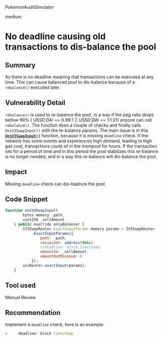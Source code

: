 PokemonAuditSimulator

medium

# No deadline causing old transactions to dis-balance the pool

## Summary
As there is no deadline meaning that transactions can be  executed at any time. This can cause balanced pool to dis-balance because of a `rebalance()` executed later.
## Vulnerability Detail
`rebalance()` is used to re-balance the pool, in a way if the peg ratio drops bellow 99% ( USSD:DAI == 0.99:1 || USSD:DAI == 1:1.01) anyone can call `rebalance()`. The function does a couple of checks and finally calls  `UniV3SwapInput()` with the re-balance params. The main issue is in this [**`UniV3SwapInput()`**](https://github.com/sherlock-audit/2023-05-USSD/blob/main/ussd-contracts/contracts/USSD.sol#L227-L240) function, because it is missing `deadline` check. If the network has some events and experiences high demand, leading to high gas cost, transactions could sit in the mempool for hours. If the transaction sits for a period of time and in this period the pool stabilizes this re-balance is no longer needed, and in a way this re-balance will dis-balance the pool.
## Impact
Missing `deadline` check can dis-baalnce the pool.
## Code Snippet
```jsx
function UniV3SwapInput(
        bytes memory _path,
        uint256 _sellAmount
    ) public override onlyBalancer {
        IV3SwapRouter.ExactInputParams memory params = IV3SwapRouter
            .ExactInputParams({
                path: _path,
                recipient: address(this),
                //deadline: block.timestamp,
                amountIn: _sellAmount,
                amountOutMinimum: 0
            });
        uniRouter.exactInput(params);
    }
```
## Tool used

Manual Review

## Recommendation
Implement a `deadline` check, here is an example:
```jsx
+     deadline: block.timestamp
```
